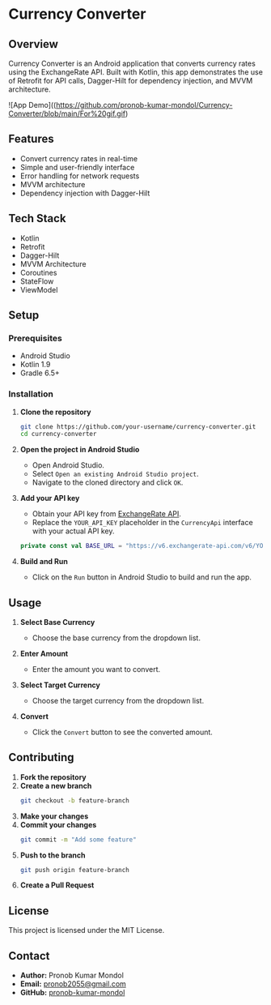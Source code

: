 # Currency Converter

## Overview
Currency Converter is an Android application that converts currency rates using the ExchangeRate API. Built with Kotlin, this app demonstrates the use of Retrofit for API calls, Dagger-Hilt for dependency injection, and MVVM architecture.

![App Demo]((https://github.com/pronob-kumar-mondol/Currency-Converter/blob/main/For%20gif.gif)

## Features
- Convert currency rates in real-time
- Simple and user-friendly interface
- Error handling for network requests
- MVVM architecture
- Dependency injection with Dagger-Hilt

## Tech Stack
- Kotlin
- Retrofit
- Dagger-Hilt
- MVVM Architecture
- Coroutines
- StateFlow
- ViewModel

## Setup

### Prerequisites
- Android Studio
- Kotlin 1.9
- Gradle 6.5+

### Installation
1. **Clone the repository**
    ```bash
    git clone https://github.com/your-username/currency-converter.git
    cd currency-converter
    ```

2. **Open the project in Android Studio**
    - Open Android Studio.
    - Select `Open an existing Android Studio project`.
    - Navigate to the cloned directory and click `OK`.

3. **Add your API key**
    - Obtain your API key from [ExchangeRate API](https://www.exchangerate-api.com/).
    - Replace the `YOUR_API_KEY` placeholder in the `CurrencyApi` interface with your actual API key.

    ```kotlin
    private const val BASE_URL = "https://v6.exchangerate-api.com/v6/YOUR_API_KEY/latest/"
    ```

4. **Build and Run**
    - Click on the `Run` button in Android Studio to build and run the app.

## Usage

1. **Select Base Currency**
   - Choose the base currency from the dropdown list.

2. **Enter Amount**
   - Enter the amount you want to convert.

3. **Select Target Currency**
   - Choose the target currency from the dropdown list.

4. **Convert**
   - Click the `Convert` button to see the converted amount.

## Contributing
1. **Fork the repository**
2. **Create a new branch**
    ```bash
    git checkout -b feature-branch
    ```
3. **Make your changes**
4. **Commit your changes**
    ```bash
    git commit -m "Add some feature"
    ```
5. **Push to the branch**
    ```bash
    git push origin feature-branch
    ```
6. **Create a Pull Request**

## License
This project is licensed under the MIT License.

## Contact
- **Author:** Pronob Kumar Mondol
- **Email:** pronob2055@gmail.com
- **GitHub:** [pronob-kumar-mondol](https://github.com/pronob-kumar-mondol)
